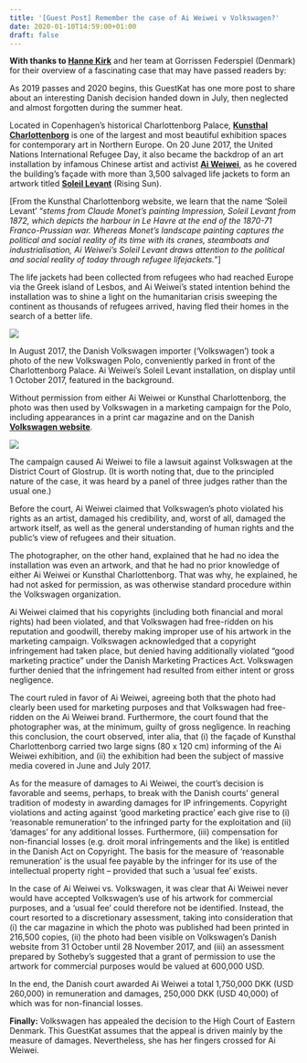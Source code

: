 ```yaml
---
title: '[Guest Post] Remember the case of Ai Weiwei v Volkswagen?'
date: 2020-01-10T14:59:00+01:00
draft: false
---
```


**With thanks to [Hanne Kirk](https://gorrissenfederspiel.com/medarbejdere/hanne-kirk)** and her team at Gorrissen Federspiel (Denmark) for their overview of a fascinating case that may have passed readers by:  
  
As 2019 passes and 2020 begins, this GuestKat has one more post to share about an interesting Danish decision handed down in July, then neglected and almost forgotten during the summer heat.  
  
Located in Copenhagen’s historical Charlottenborg Palace, **[Kunsthal Charlottenborg](http://kunsthalcharlottenborg.dk/en/)** is one of the largest and most beautiful exhibition spaces for contemporary art in Northern Europe. On 20 June 2017, the United Nations International Refugee Day, it also became the backdrop of an art installation by infamous Chinese artist and activist **[Ai Weiwei](https://www.aiweiwei.com/)**, as he covered the building’s façade with more than 3,500 salvaged life jackets to form an artwork titled **[Soleil Levant](https://kunsthalcharlottenborg.dk/en/exhibitions/ai-weiwei-soleil-levant/)** (Rising Sun).  
  
\[From the Kunsthal Charlottenborg website, we learn that the name ‘Soleil Levant’ “_stems from Claude Monet’s painting Impression, Soleil Levant from 1872, which depicts the harbour in Le Havre at the end of the 1870-71 Franco-Prussian war. Whereas Monet’s landscape painting captures the political and social reality of its time with its cranes, steamboats and industrialisation, Ai Weiwei’s Soleil Levant draws attention to the political and social reality of today through refugee lifejackets._”\]  
  
The life jackets had been collected from refugees who had reached Europe via the Greek island of Lesbos, and Ai Weiwei’s stated intention behind the installation was to shine a light on the humanitarian crisis sweeping the continent as thousands of refugees arrived, having fled their homes in the search of a better life.  
  

[![](https://1.bp.blogspot.com/-pHNvc-ZCu8w/XhiBgvqBL8I/AAAAAAAAAi8/jXCxkYn3Qz8P_KYvH-s0-OpEzp8fwv-TwCLcBGAsYHQ/s320/Gallery.jpg)](https://1.bp.blogspot.com/-pHNvc-ZCu8w/XhiBgvqBL8I/AAAAAAAAAi8/jXCxkYn3Qz8P_KYvH-s0-OpEzp8fwv-TwCLcBGAsYHQ/s1600/Gallery.jpg)

  
In August 2017, the Danish Volkswagen importer (‘Volkswagen’) took a photo of the new Volkswagen Polo, conveniently parked in front of the Charlottenborg Palace. Ai Weiwei’s Soleil Levant installation, on display until 1 October 2017, featured in the background.  
  
Without permission from either Ai Weiwei or Kunsthal Charlottenborg, the photo was then used by Volkswagen in a marketing campaign for the Polo, including appearances in a print car magazine and on the Danish **[Volkswagen website](http://www.volkswagen.dk/)**.  
  

[![](https://1.bp.blogspot.com/-zdrTMOzqU94/XhiBtmVGPTI/AAAAAAAAAjA/tNwI8yvvGHUK9GeBTVt1a6gK0UuXybzAwCLcBGAsYHQ/s320/Car.jpg)](https://1.bp.blogspot.com/-zdrTMOzqU94/XhiBtmVGPTI/AAAAAAAAAjA/tNwI8yvvGHUK9GeBTVt1a6gK0UuXybzAwCLcBGAsYHQ/s1600/Car.jpg)

  
The campaign caused Ai Weiwei to file a lawsuit against Volkswagen at the District Court of Glostrup. (It is worth noting that, due to the principled nature of the case, it was heard by a panel of three judges rather than the usual one.)  
  
Before the court, Ai Weiwei claimed that Volkswagen’s photo violated his rights as an artist, damaged his credibility, and, worst of all, damaged the artwork itself, as well as the general understanding of human rights and the public’s view of refugees and their situation.  
  
The photographer, on the other hand, explained that he had no idea the installation was even an artwork, and that he had no prior knowledge of either Ai Weiwei or Kunsthal Charlottenborg. That was why, he explained, he had not asked for permission, as was otherwise standard procedure within the Volkswagen organization.  
  
Ai Weiwei claimed that his copyrights (including both financial and moral rights) had been violated, and that Volkswagen had free-ridden on his reputation and goodwill, thereby making improper use of his artwork in the marketing campaign. Volkswagen acknowledged that a copyright infringement had taken place, but denied having additionally violated “good marketing practice” under the Danish Marketing Practices Act. Volkswagen further denied that the infringement had resulted from either intent or gross negligence.  
  
The court ruled in favor of Ai Weiwei, agreeing both that the photo had clearly been used for marketing purposes and that Volkswagen had free-ridden on the Ai Weiwei brand. Furthermore, the court found that the photographer was, at the minimum, guilty of gross negligence. In reaching this conclusion, the court observed, inter alia, that (i) the façade of Kunsthal Charlottenborg carried two large signs (80 x 120 cm) informing of the Ai Weiwei exhibition, and (ii) the exhibition had been the subject of massive media covered in June and July 2017.  
  
As for the measure of damages to Ai Weiwei, the court’s decision is favorable and seems, perhaps, to break with the Danish courts’ general tradition of modesty in awarding damages for IP infringements. Copyright violations and acting against ‘good marketing practice’ each give rise to (i) ‘reasonable remuneration’ to the infringed party for the exploitation and (ii) ‘damages’ for any additional losses. Furthermore, (iii) compensation for non-financial losses (e.g. droit moral infringements and the like) is entitled in the Danish Act on Copyright. The basis for the measure of ‘reasonable remuneration’ is the usual fee payable by the infringer for its use of the intellectual property right – provided that such a ‘usual fee’ exists.  
  
In the case of Ai Weiwei vs. Volkswagen, it was clear that Ai Weiwei never would have accepted Volkswagen’s use of his artwork for commercial purposes, and a ‘usual fee’ could therefore not be identified. Instead, the court resorted to a discretionary assessment, taking into consideration that (i) the car magazine in which the photo was published had been printed in 216,500 copies, (ii) the photo had been visible on Volkswagen’s Danish website from 31 October until 28 November 2017, and (iii) an assessment prepared by Sotheby’s suggested that a grant of permission to use the artwork for commercial purposes would be valued at 600,000 USD.  
  
In the end, the Danish court awarded Ai Weiwei a total 1,750,000 DKK (USD 260,000) in remuneration and damages, 250,000 DKK (USD 40,000) of which was for non-financial losses.  
  
**Finally:** Volkswagen has appealed the decision to the High Court of Eastern Denmark. This GuestKat assumes that the appeal is driven mainly by the measure of damages. Nevertheless, she has her fingers crossed for Ai Weiwei.